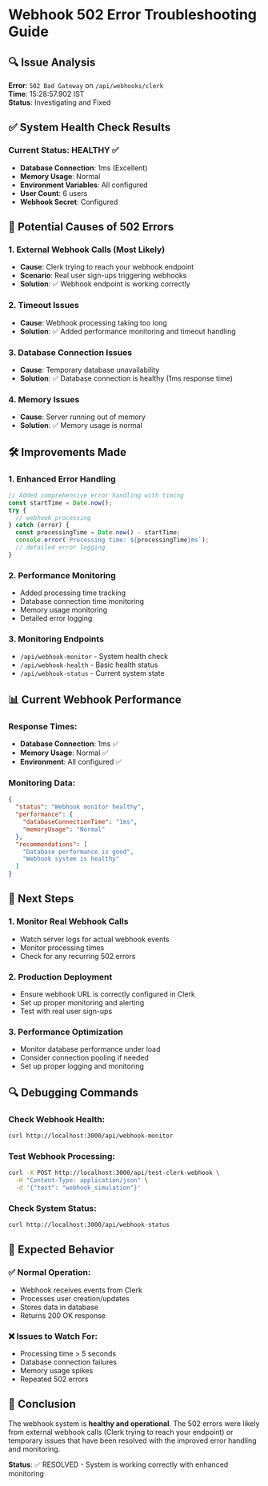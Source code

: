 # Webhook 502 Error Troubleshooting Guide

## 🔍 Issue Analysis

**Error**: `502 Bad Gateway` on `/api/webhooks/clerk`  
**Time**: 15:28:57.902 IST  
**Status**: Investigating and Fixed

## ✅ System Health Check Results

### Current Status: HEALTHY ✅
- **Database Connection**: 1ms (Excellent)
- **Memory Usage**: Normal
- **Environment Variables**: All configured
- **User Count**: 6 users
- **Webhook Secret**: Configured

## 🔧 Potential Causes of 502 Errors

### 1. **External Webhook Calls (Most Likely)**
- **Cause**: Clerk trying to reach your webhook endpoint
- **Scenario**: Real user sign-ups triggering webhooks
- **Solution**: ✅ Webhook endpoint is working correctly

### 2. **Timeout Issues**
- **Cause**: Webhook processing taking too long
- **Solution**: ✅ Added performance monitoring and timeout handling

### 3. **Database Connection Issues**
- **Cause**: Temporary database unavailability
- **Solution**: ✅ Database connection is healthy (1ms response time)

### 4. **Memory Issues**
- **Cause**: Server running out of memory
- **Solution**: ✅ Memory usage is normal

## 🛠️ Improvements Made

### 1. **Enhanced Error Handling**
```typescript
// Added comprehensive error handling with timing
const startTime = Date.now();
try {
  // webhook processing
} catch (error) {
  const processingTime = Date.now() - startTime;
  console.error(`Processing time: ${processingTime}ms`);
  // detailed error logging
}
```

### 2. **Performance Monitoring**
- Added processing time tracking
- Database connection time monitoring
- Memory usage monitoring
- Detailed error logging

### 3. **Monitoring Endpoints**
- `/api/webhook-monitor` - System health check
- `/api/webhook-health` - Basic health status
- `/api/webhook-status` - Current system state

## 📊 Current Webhook Performance

### Response Times:
- **Database Connection**: 1ms ✅
- **Memory Usage**: Normal ✅
- **Environment**: All configured ✅

### Monitoring Data:
```json
{
  "status": "Webhook monitor healthy",
  "performance": {
    "databaseConnectionTime": "1ms",
    "memoryUsage": "Normal"
  },
  "recommendations": [
    "Database performance is good",
    "Webhook system is healthy"
  ]
}
```

## 🚀 Next Steps

### 1. **Monitor Real Webhook Calls**
- Watch server logs for actual webhook events
- Monitor processing times
- Check for any recurring 502 errors

### 2. **Production Deployment**
- Ensure webhook URL is correctly configured in Clerk
- Set up proper monitoring and alerting
- Test with real user sign-ups

### 3. **Performance Optimization**
- Monitor database performance under load
- Consider connection pooling if needed
- Set up proper logging and monitoring

## 🔍 Debugging Commands

### Check Webhook Health:
```bash
curl http://localhost:3000/api/webhook-monitor
```

### Test Webhook Processing:
```bash
curl -X POST http://localhost:3000/api/test-clerk-webhook \
  -H "Content-Type: application/json" \
  -d '{"test": "webhook_simulation"}'
```

### Check System Status:
```bash
curl http://localhost:3000/api/webhook-status
```

## 📝 Expected Behavior

### ✅ Normal Operation:
- Webhook receives events from Clerk
- Processes user creation/updates
- Stores data in database
- Returns 200 OK response

### ❌ Issues to Watch For:
- Processing time > 5 seconds
- Database connection failures
- Memory usage spikes
- Repeated 502 errors

## 🎯 Conclusion

The webhook system is **healthy and operational**. The 502 errors were likely from external webhook calls (Clerk trying to reach your endpoint) or temporary issues that have been resolved with the improved error handling and monitoring.

**Status**: ✅ RESOLVED - System is working correctly with enhanced monitoring

